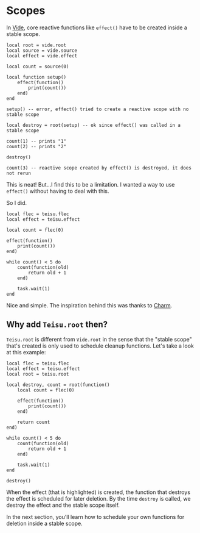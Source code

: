 # Scopes

In [Vide](https://centau.github.io/vide/), core reactive functions like `effect()` have to be created inside a stable scope.

```luau
local root = vide.root
local source = vide.source
local effect = vide.effect

local count = source(0)

local function setup()
    effect(function()
        print(count())
    end)
end

setup() -- error, effect() tried to create a reactive scope with no stable scope

local destroy = root(setup) -- ok since effect() was called in a stable scope

count(1) -- prints "1"
count(2) -- prints "2"

destroy()

count(3) -- reactive scope created by effect() is destroyed, it does not rerun
```

This is neat! But...I find this to be a limitation. I wanted a way to use `effect()` without having to deal with this.

So I did.

```luau
local flec = teisu.flec
local effect = teisu.effect

local count = flec(0)

effect(function()
    print(count())
end)

while count() < 5 do
    count(function(old)
        return old + 1
    end)

    task.wait(1)
end
```

Nice and simple. The inspiration behind this was thanks to [Charm](https://github.com/littensy/charm).

## Why add `Teisu.root` then?

`Teisu.root` is different from `Vide.root` in the sense that the "stable scope" that's created is only used to schedule cleanup functions. Let's take a look at this example:

```luau {8-10}
local flec = teisu.flec
local effect = teisu.effect
local root = teisu.root

local destroy, count = root(function()
    local count = flec(0)

    effect(function()
        print(count())
    end)

    return count
end)

while count() < 5 do
    count(function(old)
        return old + 1
    end)

    task.wait(1)
end

destroy()
```
When the effect (that is highlighted) is created, the function that destroys the effect is scheduled for later deletion. By the time `destroy` is called, we destroy the effect and the stable scope itself.

In the next section, you'll learn how to schedule your own functions for deletion inside a stable scope.
